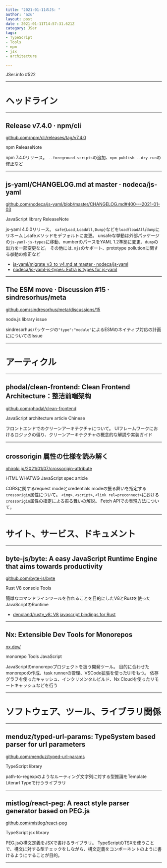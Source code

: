 ```yaml
---
title: "2021-01-11のJS: "
author: "azu"
layout: post
date : 2021-01-11T14:57:31.621Z
category: JSer
tags:
- TypeScript
- Tools
- npm
- jsx
- architecture

---
```


JSer.info #522

----

<h1 class="site-genre">ヘッドライン</h1>

----

## Release v7.4.0 · npm/cli
[github.com/npm/cli/releases/tag/v7.4.0](https://github.com/npm/cli/releases/tag/v7.4.0 "Release v7.4.0 · npm/cli")
<p class="jser-tags jser-tag-icon"><span class="jser-tag">npm</span> <span class="jser-tag">ReleaseNote</span></p>

npm 7.4.0リリース。
`--foreground-scripts`の追加、`npm publish --dry-run`の修正など


----

## js-yaml/CHANGELOG.md at master · nodeca/js-yaml
[github.com/nodeca/js-yaml/blob/master/CHANGELOG.md#400---2021-01-03](https://github.com/nodeca/js-yaml/blob/master/CHANGELOG.md#400---2021-01-03 "js-yaml/CHANGELOG.md at master · nodeca/js-yaml")
<p class="jser-tags jser-tag-icon"><span class="jser-tag">JavaScript</span> <span class="jser-tag">library</span> <span class="jser-tag">ReleaseNote</span></p>

js-yaml 4.0.0リリース。
`safe{Load,LoadAll,Dump}`などを`load`/`loadAll`/`dump`にリネームしsafeメソッドをデフォルトに変更。
unsafeな挙動は外部パッケージの`js-yaml-js-types`に移動、numberのパースをYAML 1.2準拠に変更、`dump`の出力を一部変更など。
その他には`.mjs`のサポート、prototype pollutionに関する挙動の修正など

- [js-yaml/migrate\_v3\_to\_v4.md at master · nodeca/js-yaml](https://github.com/nodeca/js-yaml/blob/master/migrate_v3_to_v4.md "js-yaml/migrate\_v3\_to\_v4.md at master · nodeca/js-yaml")
- [nodeca/js-yaml-js-types: Extra js types for js-yaml](https://github.com/nodeca/js-yaml-js-types "nodeca/js-yaml-js-types: Extra js types for js-yaml")

----

## The ESM move · Discussion #15 · sindresorhus/meta
[github.com/sindresorhus/meta/discussions/15](https://github.com/sindresorhus/meta/discussions/15 "The ESM move · Discussion #15 · sindresorhus/meta")
<p class="jser-tags jser-tag-icon"><span class="jser-tag">node.js</span> <span class="jser-tag">library</span> <span class="jser-tag">issue</span></p>

sindresorhusパッケージの`"type":"module"`によるESMのネイティブ対応の計画にについてのIssue


----
<h1 class="site-genre">アーティクル</h1>

----

## phodal/clean-frontend: Clean Frontend Architecture：整洁前端架构
[github.com/phodal/clean-frontend](https://github.com/phodal/clean-frontend "phodal/clean-frontend: Clean Frontend Architecture：整洁前端架构")
<p class="jser-tags jser-tag-icon"><span class="jser-tag">JavaScript</span> <span class="jser-tag">architecture</span> <span class="jser-tag">article</span> <span class="jser-tag">Chinese</span></p>

フロントエンドでのクリーンアーキテクチャについて。
UIフレームワークにおけるロジックの偏り、クリーンアーキテクチャの概念的な解説や実装ガイド


----

## crossorigin 属性の仕様を読み解く
[nhiroki.jp/2021/01/07/crossorigin-attribute](https://nhiroki.jp/2021/01/07/crossorigin-attribute "crossorigin 属性の仕様を読み解く")
<p class="jser-tags jser-tag-icon"><span class="jser-tag">HTML</span> <span class="jser-tag">WHATWG</span> <span class="jser-tag">JavaScript</span> <span class="jser-tag">spec</span> <span class="jser-tag">article</span></p>

CORSに関するrequest modeとcredentials modeの振る舞いを指定する`crossorigin`属性について。
`<img>`, `<script>`, `<link rel=preconnect>`における`crossorigin`属性の指定による振る舞いの解説。
Fetch APIでの表現方法について。


----
<h1 class="site-genre">サイト、サービス、ドキュメント</h1>

----

## byte-js/byte: A easy JavaScript Runtime Engine that aims towards productivity
[github.com/byte-js/byte](https://github.com/byte-js/byte "byte-js/byte: A easy JavaScript Runtime Engine that aims towards productivity")
<p class="jser-tags jser-tag-icon"><span class="jser-tag">Rust</span> <span class="jser-tag">V8</span> <span class="jser-tag">console</span> <span class="jser-tag">Tools</span></p>

簡単なコマンドラインツールを作れることを目的にしたV8とRustを使ったJavaScriptのRuntime

- [denoland/rusty\_v8: V8 javascript bindings for Rust](https://github.com/denoland/rusty_v8 "denoland/rusty\_v8: V8 javascript bindings for Rust")

----

## Nx: Extensible Dev Tools for Monorepos
[nx.dev/](https://nx.dev/ "Nx: Extensible Dev Tools for Monorepos")
<p class="jser-tags jser-tag-icon"><span class="jser-tag">monorepo</span> <span class="jser-tag">Tools</span> <span class="jser-tag">JavaScript</span></p>

JavaScriptのmonorepoプロジェクトを扱う開発ツール。
目的に合わせたmonorepoの作成、task runnerの管理、VSCode拡張を使ったUIをもつ。
依存グラフを使ったキャッシュ、インクリメンタルビルド、Nx Cloudを使ったリモートキャッシュなどを行う


----
<h1 class="site-genre">ソフトウェア、ツール、ライブラリ関係</h1>

----

## menduz/typed-url-params: TypeSystem based parser for url parameters
[github.com/menduz/typed-url-params](https://github.com/menduz/typed-url-params "menduz/typed-url-params: TypeSystem based parser for url parameters")
<p class="jser-tags jser-tag-icon"><span class="jser-tag">TypeScript</span> <span class="jser-tag">library</span></p>

path-to-regexpのようなルーティング文字列に対する型推論をTemplate Literarl Typeで行うライブラリ


----

## mistlog/react-peg: A react style parser generator based on PEG.js
[github.com/mistlog/react-peg](https://github.com/mistlog/react-peg "mistlog/react-peg: A react style parser generator based on PEG.js")
<p class="jser-tags jser-tag-icon"><span class="jser-tag">TypeScript</span> <span class="jser-tag">jsx</span> <span class="jser-tag">library</span></p>

PEG.jsの構文定義をJSXで書けるライブラリ。
TypeScriptのTSXを使うことで、構文に対する型チェックをしながら、構文定義をコンポーネントのように書けるようにすることが目的。


----
